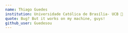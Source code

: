 ```yaml
---
name: Thiago Guedes
institution: Universidade Católica de Brasília- UCB 🚩
quote: Bug? But it works on my machine, guys! 
github_user: Guedesou
---
```


